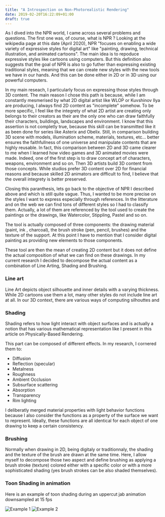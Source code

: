 ```yaml
---
title: "A Introspection on Non-Photorealistic Rendering"
date: 2019-02-20T16:22:09+01:00
draft: true
---
```




As I dived into the NPR world, I came across several problems and questions. 
The first one was, of course, what is NPR ? Looking at the wikipedia page at this date (April 2020), NPR "focuses on enabling a wide variety of expressive styles for digital art" like  "painting, drawing, technical illustration, and animated cartoons". The main idea is to repoduce expressive styles like cartoons using computers. But this definition also suggests that the goal of NPR is also to go futher than expressing existing traditional styles, meaning that we can create new styles with the new tools we have in our hands. And this can be done either in 2D or in 3D using our powerful computers. 

In my main reseach, I particularly focus on  expressing those styles through 3D content. The main reason I chose this path is because, while I am constantly mesmerised by what 2D digital artist like WLOP or Kuvshinov Ilya are producing, I always find 2D content as "incomplete" somehow. To be more specific, I feel like the integrety of what 2D artist are creating only belongs to their creators as their are the only one who can draw faithfully their characters, buildings, landscapes and environment. I know that this assertion is not completly true, because this skill can be transmitted like it as been done for series like Asterix and Obelix. Still, in comparison building 3D scene with models, illumination scheme, materials, textures, etc... better ensures the faithfullness of one universe and manipulate contents that are highly reusable. In fact, this comparison between 2D and 3D came clearer to me when I learned how video games and 3D animated movies were made. Indeed, one of the first step is to draw concept art of characters, weapons, environment and so on. Then 3D artists build 3D content from those concepts. While studios prefer 3D content over 2D for financial reasons and because skilled 2D animators are difficult to find, I believe that the overall integrety is better preserved.  


Closing this paranthesis, lets go back to the objective of NPR I described above and which is still quite vague. Thus, I wanted to be more precise on the styles I want to express especially through references. In the litterature and on the web we can find tons of different styles so I had to classify them. Actually, a lot of them are referenced by the tool used to create the paintings or the drawings, like Watercolor, Stippling, Pastel and so on. 

The tool is actually composed of three components: the drawing material (paint, ink , charcoal), the brush stroke (pen, pencil, brushes) and the texture of the support. At this point I have to mention that I consider digital painting as providing new elements to those components.

These tool are then the mean of creating 2D content but it does not define the actual composition of what we can find on these drawings. 
In my current research I decided to decompose the actual content as a combination of Line Arting, Shading and Brushing.

### Line art ###
Line Art depicts object silhouette and inner details with a varying thickness. While 2D cartoons use them a lot, many other styles do not include line art at all. 
In our 3D context, there are various ways of computing silhouttes and  


### Shading ###

Shading refers to how light interact with object surfaces and is actually a notion that has various mathematical representation like I present in this article on Physically-Based Rendering. 

This part can be composed of different effects. In my research, I cornered them to: 
- Diffusion
- Reflection (specular)
- Metalness
- Roughness
- Ambient Occlusion
- Subsurface scattering
- Absorption
- Transparency
- Rim lighting

I deliberatly merged material properties with light behavior functions because I also consider the functions as a property of the surface we want to represent. Ideally, these functions are all identical for each object of one drawing to keep a certain consistency.

### Brushing ###

Normally when drawing in 2D, being digitaly or traditionnaly, the shading and the texture of the brush are drawn at the same time. Here, I allow myself to decompose those two aspect and define brushing as applying a brush stroke (texture) colored either with a specific color or with a more sophisticated shading (yes brush strokes can be also shaded themselves).




### Toon Shading in animation  ###

Here is an example of toon shading during an uppercut jab animation downsampled at 15 fps

![Example 1](/Images/SkyEngine/Toon_shading.gif)
![Example 2](/Images/SkyEngine/Toon_Shading_Shadow.gif)


